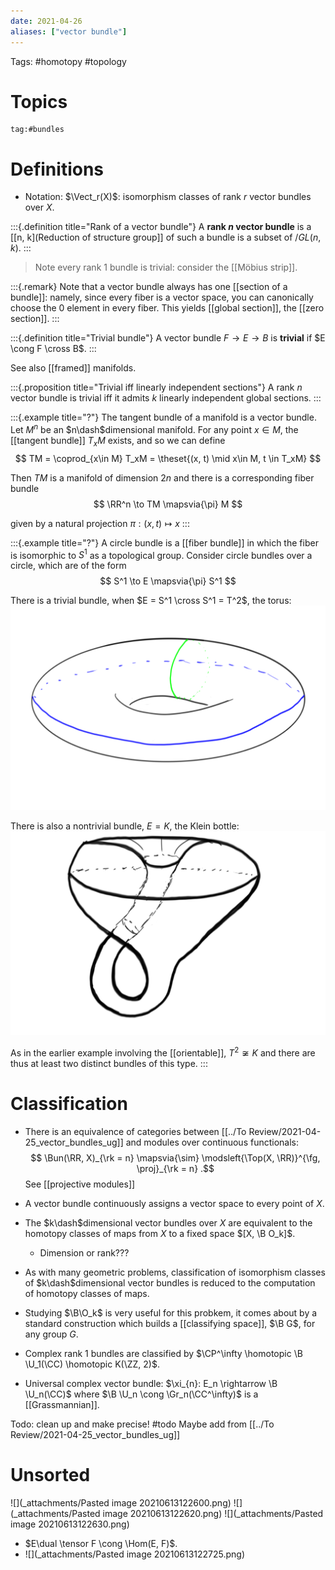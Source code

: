 ```yaml
---
date: 2021-04-26
aliases: ["vector bundle"]
---
```


Tags: #homotopy #topology

# Topics

```query
tag:#bundles
```


# Definitions 

- Notation: $\Vect_r(X)$: isomorphism classes of rank $r$ vector bundles over $X$.


:::{.definition title="Rank of a vector bundle"}
A **rank $n$ vector bundle** is a [[n, k](Reduction of structure group]]  of  such  a  bundle  is  a  subset  of  $/GL(n,  k)$.
:::

> Note every rank 1 bundle is trivial: consider the [[Möbius  strip]].

:::{.remark}
Note that a vector bundle always has one [[section  of  a  bundle]]: namely, since every fiber is a vector space, you can canonically choose the 0 element in every fiber.
This yields [[global  section]], the [[zero  section]].
:::

:::{.definition title="Trivial bundle"}
A vector bundle $F\to E\to B$ is **trivial** if $E \cong F \cross B$.
:::

See also [[framed]] manifolds.

:::{.proposition title="Trivial iff linearly independent sections"}
A rank $n$ vector bundle is trivial iff it admits $k$ linearly independent global sections.
:::

:::{.example title="?"}
The tangent bundle of a manifold is a vector bundle. Let $M^n$ be an $n\dash$dimensional manifold. For any point $x\in M$, the [[tangent  bundle]] $T_xM$ exists, and so we can define
$$
TM = \coprod_{x\in M} T_xM = \theset{(x, t) \mid x\in M, t \in T_xM}
$$

Then $TM$ is a manifold of dimension $2n$ and there is a corresponding fiber bundle
$$
\RR^n \to TM \mapsvia{\pi} M
$$

given by a natural projection $\pi:(x, t) \mapsto x$
:::

:::{.example title="?"}
A circle bundle is a [[fiber  bundle]] in which the fiber is isomorphic to $S^1$ as a topological group. Consider circle bundles over a circle, which are of the form
$$
S^1 \to E \mapsvia{\pi} S^1
$$

There is a trivial bundle, when $E = S^1 \cross S^1 = T^2$, the torus:
![torus bundle](_attachments/torus-bundle.png)

There is also a nontrivial bundle, $E = K$, the Klein bottle:
![Klein bottle](_attachments/klein-bottle.png)

As in the earlier example involving the [[orientable]], $T^2 \not\cong K$ and there are thus at least two distinct bundles of this type.
:::





# Classification

-  There is an equivalence of categories between [[../To  Review/2021-04-25_vector_bundles_ug]] and modules over continuous functionals:
$$
\Bun(\RR, X)_{\rk = n} \mapsvia{\sim} \modsleft{\Top(X, \RR)}^{\fg, \proj}_{\rk = n}
.$$ 
See [[projective  modules]]
- A vector bundle continuously assigns a vector space to every point of $X$.  
- The $k\dash$dimensional vector bundles over $X$ are equivalent to the homotopy classes of maps from $X$ to a fixed space $[X, \B O_k]$. 
	- Dimension or rank???
- As with many geometric problems, classification of isomorphism classes of $k\dash$dimensional vector bundles is reduced to the computation of homotopy classes of maps. 
- Studying $\B\O_k$ is very useful for this probkem, it comes about by a standard construction which builds a [[classifying  space]], $\B G$, for any group $G$.

- Complex rank 1 bundles are classified by $\CP^\infty \homotopic \B \U_1(\CC)  \homotopic K(\ZZ, 2)$.
- Universal complex vector bundle:
$\xi_{n}: E_n \rightarrow \B \U_n(\CC)$
	where $\B \U_n \cong \Gr_n(\CC^\infty)$ is a [[Grassmannian]].
	
	
Todo: clean up and make precise! #todo 
Maybe add from [[../To  Review/2021-04-25_vector_bundles_ug]]


# Unsorted

![](_attachments/Pasted  image  20210613122600.png)
![](_attachments/Pasted  image  20210613122620.png)
![](_attachments/Pasted  image  20210613122630.png)

- $E\dual \tensor F \cong \Hom(E, F)$.
- ![](_attachments/Pasted  image  20210613122725.png)